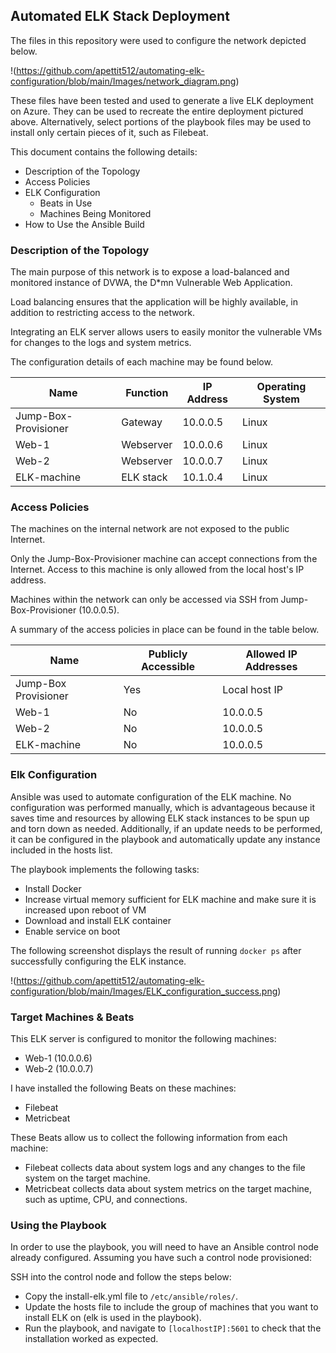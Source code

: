 ## Automated ELK Stack Deployment

The files in this repository were used to configure the network depicted below.

!(https://github.com/apettit512/automating-elk-configuration/blob/main/Images/network_diagram.png)

These files have been tested and used to generate a live ELK deployment on Azure. They can be used to recreate the entire deployment pictured above. Alternatively, select portions of the playbook files may be used to install only certain pieces of it, such as Filebeat.


This document contains the following details:
- Description of the Topology
- Access Policies
- ELK Configuration
  - Beats in Use
  - Machines Being Monitored
- How to Use the Ansible Build


### Description of the Topology

The main purpose of this network is to expose a load-balanced and monitored instance of DVWA, the D*mn Vulnerable Web Application.

Load balancing ensures that the application will be highly available, in addition to restricting access to the network.

Integrating an ELK server allows users to easily monitor the vulnerable VMs for changes to the logs and system metrics.


The configuration details of each machine may be found below.

| Name                 | Function  | IP Address | Operating System |
|----------------------|-----------|------------|------------------|
| Jump-Box-Provisioner | Gateway   | 10.0.0.5   | Linux            |
| Web-1                | Webserver | 10.0.0.6   | Linux            |
| Web-2                | Webserver | 10.0.0.7   | Linux            |
| ELK-machine          | ELK stack | 10.1.0.4   | Linux            |


### Access Policies

The machines on the internal network are not exposed to the public Internet. 

Only the Jump-Box-Provisioner machine can accept connections from the Internet. Access to this machine is only allowed from the local host's IP address.

Machines within the network can only be accessed via SSH from Jump-Box-Provisioner (10.0.0.5).

A summary of the access policies in place can be found in the table below.

| Name                 | Publicly Accessible | Allowed IP Addresses |
|----------------------|---------------------|----------------------|
| Jump-Box Provisioner | Yes                 | Local host IP        |
| Web-1                | No                  | 10.0.0.5             |
| Web-2                | No                  | 10.0.0.5             |
| ELK-machine          | No                  | 10.0.0.5             |

### Elk Configuration

Ansible was used to automate configuration of the ELK machine. No configuration was performed manually, which is advantageous because it saves time and resources by allowing ELK stack instances to be spun up and torn down as needed. Additionally, if an update needs to be performed, it can be configured in the playbook and automatically update any instance included in the hosts list.

The playbook implements the following tasks:
- Install Docker
- Increase virtual memory sufficient for ELK machine and make sure it is increased upon reboot of VM
- Download and install ELK container
- Enable service on boot

The following screenshot displays the result of running `docker ps` after successfully configuring the ELK instance.

!(https://github.com/apettit512/automating-elk-configuration/blob/main/Images/ELK_configuration_success.png)

### Target Machines & Beats
This ELK server is configured to monitor the following machines:
- Web-1 (10.0.0.6)
- Web-2 (10.0.0.7)

I have installed the following Beats on these machines:
- Filebeat
- Metricbeat

These Beats allow us to collect the following information from each machine:
- Filebeat collects data about system logs and any changes to the file system on the target machine. 
- Metricbeat collects data about system metrics on the target machine, such as uptime, CPU, and connections.


### Using the Playbook
In order to use the playbook, you will need to have an Ansible control node already configured. Assuming you have such a control node provisioned: 

SSH into the control node and follow the steps below:
- Copy the install-elk.yml file to `/etc/ansible/roles/`.
- Update the hosts file to include the group of machines that you want to install ELK on (elk is used in the playbook).
- Run the playbook, and navigate to `[localhostIP]:5601` to check that the installation worked as expected.
